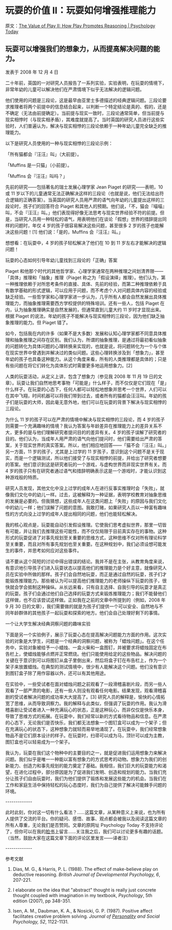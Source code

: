# 玩耍的价值 II：玩耍如何增强推理能力

原文：[The Value of Play II: How Play Promotes Reasoning | Psychology Today](https://www.psychologytoday.com/us/blog/freedom-learn/200812/the-value-play-ii-how-play-promotes-reasoning)

## 玩耍可以增强我们的想象力，从而提高解决问题的能力。

发表于 2008 年 12 月 4 日

二十年前，英国的一对研究人员报告了一系列实验，实验表明，在玩耍的情境下，非常年幼的儿童可以解决他们在严肃情境下似乎无法解决的逻辑问题。

他们使用的问题是三段论，这是最早由亚里士多德描述的经典逻辑问题。三段论要求推理者将两个前提中的信息结合起来，以判断一个特定结论是真的、假的，还是不确定（无法由前提确定）。当前提与现实一致时，三段论通常简单，但当前提与现实相悖时（与现实相矛盾），其难度就提高了。当时英国的研究人员进行这些实验时，人们普遍认为，解决与现实相悖的三段论依赖于一种年幼儿童完全缺乏的推理能力。

以下是研究人员使用的一种与现实相悖的三段论示例：

「所有猫都会『汪汪』叫」（大前提）。

「Muffins 是一只猫」（小前提）。

「Muffins 会『汪汪』叫吗？」

先前的研究——包括著名的瑞士发展心理学家 Jean Piaget 的研究——表明，10 或 11 岁以下的儿童通常无法正确解决这样的三段论（也就是说，他们无法给出符合逻辑的正确答案）。当英国的研究人员用严肃的语气向年幼的儿童提出这样的三段论时，孩子们的回答符合 Piaget 和其他人的预期。他们说，「不，猫会『喵喵』叫，不会『汪汪』叫。」他们表现得好像无法思考与现实世界经验不符的前提。但是，当研究人员用一种轻松的语气，用表明他们在谈论「假想」世界的措辞提出同样的问题时，年仅 4 岁的孩子很容易解决这些问题，甚至很多 2 岁的孩子也能解决这些问题！[1] 他们说：「是的，Muffins 会『汪汪』叫。」

想想看：在玩耍中，4 岁的孩子轻松解决了他们在 10 到 11 岁左右才能解决的逻辑问题！

玩耍的心态如何引导年幼儿童找到三段论的「正确」答案

Piaget 和他那个时代的其他哲学家、心理学家通常在两种推理之间划清界限——「具体」推理和「抽象」推理（Piaget 称之为「假设演绎」推理）。他们认为，第一种推理依赖于对所思考条件的直接、具体、先前的经验，而第二种推理依赖于具有数学基础的形式逻辑，可以应用于问题，而不考虑个人对问题具体内容的经验或缺乏经验。一些哲学家和心理学家进一步认为，几乎所有人都会自然发展出具体推理能力，而抽象推理需要西方学校提供的特殊培训。还有一些人，包括 Piaget 在内，认为抽象推理确实是自然发展的，但通常直到儿童大约 11 岁时才显现出来。根据 Piaget 的说法，年幼的孩子不能解决与现实相悖的三段论，因为他们缺乏抽象推理的能力。但 Piaget 错了。

如今，包括我在内的许多（如果不是大多数）发展和认知心理学家都不同意具体推理和抽象推理之间存在区别。我们认为，所谓的抽象推理，是通过将最初看似抽象的问题转化为具体问题的心理转换来实现的，也就是说，将问题转化为一个与个体在现实世界中曾遇到并解决过的类似问题。这些心理转换涉及到「想象力」，甚至年幼的孩子也具备这种能力。从这个角度来看，所有的人类推理都是具体的；只是有些问题在将它们转化为具体形式时需要更多地运用想象力。[2]

人类的玩耍活动，从定义上讲，包含了想象力（参见我 2008 年 11 月 19 日的文章）。玩耍让我们自然地思考事物「可能是」什么样子，而不仅仅是它们现在「是」什么样子。在玩耍的心态下，任何人都可以轻松地想象并思考一个世界，人们可以在其中飞翔，时间机器可以将我们带到过去，或者所有的猫都会汪汪叫。年幼的孩子们是玩耍的大师，因此毫无意外地，他们可以在玩耍的背景下解决与现实相悖的三段论。

为什么 11 岁的孩子可以在严肃的情境中解决与现实相悖的三段论，而 4 岁的孩子则需要一个充满趣味的情境？我认为答案与年龄差异在推理能力上的差异关系不大，更多的是与他们理解研究者提问目的的差异有关。4 岁的孩子误解了研究者的目的。他们认为，当成年人用严肃的语气向他们提问时，他们需要给出严肃的答案，关于现实世界的真实答案。所以，他们相应地回答——「猫不会『汪汪』叫。」另一方面，11 岁的孩子，尤其是上过学的 11 岁孩子，意识到这个问题不是关于现实，而是一个逻辑测试，所以他们接受了与现实相悖的前提，并给出了研究者想要的答案。他们意识到这是研究者玩的一个游戏，与虚构世界而非现实世界有关。而 4 岁的孩子只有在研究者通过语气和措辞明确表示这是一个游戏时，才能认识到这种游戏般的特质。

研究人员发现，其他文化中没上过学的成年人在进行反事实推理时会「失败」，就像我们文化中的幼儿一样。过去，这被解释为一种证据，表明学校教育对抽象思维的发展是必要的。但我猜想，这些成年人在这类问题上「失败」的原因与我们文化中的幼儿一样；他们误解了问题的意图。我敢打赌，如果研究人员以一种富有趣味性的方式向没上过学的成年人提出相同的问题，他们也能轻松解决。

我的核心观点是，玩耍能自动引发假设推理。它使我们思考虚拟世界，那里一切皆有可能，并让我们去推理这些可能性，而不仅仅局限于目前真实存在的事物。这种形式的玩耍促进了对事先规划至关重要的思维方式，这种思维不仅对所有理论科学至关重要，而且对所有事先规划也至关重要。在这种规划中，我们必须设想可能发生的事件，并思考如何应对这些事件。

请不要从这个简短的讨论中得出错误的结论。我并不是在主张，从教育角度来说，有意识地引导孩子们进入玩耍状态以提高他们的推理能力是个好主意，就像研究人员在实验中所做的那样。孩子们会自然地玩耍，而正是通过自然的玩耍，孩子们才能锻炼推理能力。那些被认为可以提高他们推理能力的老师操纵下玩耍的孩子，很快就会学会抵制这种操纵。从长远来看，只有自主选择、自我引导的玩耍才是真正的玩耍。孩子们会通过他们自己选择的玩耍方式来锻炼推理能力；我们不能替他们这样做，也不应该尝试这样做。正如我在之前的文章中所提到的（例如，2008 年 9 月 30 日的文章），我们需要做的就是为孩子们提供一个可以安全、自然地与不同年龄群体的其他孩子一起玩耍和探索的地方。他们会自己处理好剩下的事情。

一个让大学生解决经典洞察问题的趣味实验

下面是另一个实验例子，展示了玩耍心态在提高解决问题能力方面的作用。这次实验的对象是大学生，问题是一个经典的洞察问题，被称为「蜡烛问题」。在这个任务中，实验对象被给予一小蜡烛、一盒火柴和一盒图钉，并被要求将蜡烛固定在布告栏上，使蜡烛能够点燃并正常燃烧。他们只能使用给定的这些物品。解决问题的关键在于意识到可以将图钉从盒子里倒出来，然后将盒子钉在布告栏上，作为一个架子来放置蜡烛。在典型的测试情境中，很少有人能解决这个问题。他们没有意识到图钉盒子除了用作容器以外，还可以有其他用途。

在实验中，一些受试者在面对蜡烛问题之前观看了一段滑稽喜剧片段，而另一些人观看了一部严肃的电影，还有一些人则没有观看任何电影。结果发现，观看滑稽喜剧的受试者解决问题的成功率大大提高了。[3] 研究人员的解释是，愉快的心情拓宽了思维，从而导致洞察力。我的解释与此类似，但强调了玩耍的作用。我认为滑稽喜剧让受试者进入一种充满玩心的状态，正是这种玩心，而非仅仅是快乐本身，导致了思维方式的拓展。在玩耍中，我们经常以新的方式看待物品和信息。在严肃的心态下，无论我们是否快乐，我们都无法想象一个图钉盒可以成为一个架子；但在充满玩心的状态下，这种想象力就轻而易举地涌现了。在玩耍中，我们经常想象物品不是它们原本设计的样子。在玩耍时，扫帚可以成为马，顶针可以成为主教，图钉盒也可以轻易成为一个架子。

我认为，玩耍在我们这个物种中的主要目的之一，就是促进我们运用想象力来解决问题。我们似乎是唯一一种能以富有想象力的方式思考的动物。想象力为我们的创新能力、创造力和事先规划的能力奠定了基础。我相信，我们巨大的玩耍能力和渴望，在进化过程中，部分原因是为了促进我们发明、创造和规划的能力。当我们充分让孩子们自由玩耍时，我们为他们提供了锻炼和发展这些能力的机会。当我们在工作和家庭生活中保持轻松的玩心态度时，我们为自己提供了解决可能棘手问题的环境。

\-------------

此时此刻，你对这一切有什么看法？……这篇文章，从某种意义上来说，也为所有人提供了交流的平台。你的疑问、感悟、故事、观点都会被我以及阅读这篇文章的所有人尊重，无论我们是否赞同。文章的原网址 Psychology Today 不支持评论了，但你可以在我的[脸书](https://www.facebook.com/peter.gray.3572)上留言……关注我之后，我们可以讨论更多有趣的话题。（当然，鼓励大家在这篇文章下面的评论区里发言——译者注）

\-------------

参考文献

1. Dias, M. G., & Harris, P. L. (1988). The effect of make-believe play on deductive reasoning. *British Journal of Developmental Psychology, 6*, 207-221.

2. I elaborate on the idea that "abstract" thought is really just concrete thought coupled with imagination in my textbook, *Psychology*, 5th edition (2007), pp 348-351.

3. Isen, A. M., Daubman, K. A., & Nosicki, G. P. (1987). Positive affect facilitates creative problem solving. *Journal of [Personality](https://www.psychologytoday.com/us/basics/personality) and Social Psychology, 52*, 1122-1131.